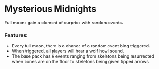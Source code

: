 # Mysterious Midnights<!--$headerTitle--><!--$pmc:delete-->

Full moons gain a element of surprise with random events.<!--$pmc:headerSize-->

### Features:
- Every full moon, there is a chance of a random event bing triggered.
- When triggered, all players will hear a wolf howl sound.
- The base pack has 6 events ranging from skeletons being resurrected when bones are on the floor to skeletons being given tipped arrows
